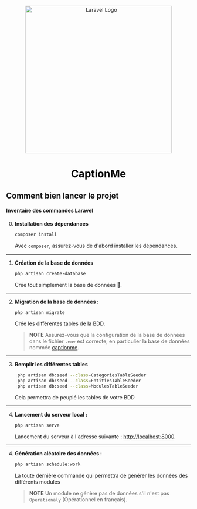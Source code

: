 <p align="center"><a href="https://github.com/darkTravus/WeBreathe-WebTest.git" target="_blank"><img src="https://cdn.pixabay.com/photo/2023/04/04/15/11/logo-7899578_1280.png" width="400" alt="Laravel Logo"></a></p>

<h1 align="center" style="color: black;">CaptionMe</h1>





## Comment bien lancer le projet

#### Inventaire des commandes Laravel

0. **Installation des dépendances**
   ```bash
   composer install
   ```
   Avec ```composer```, assurez-vous de d'abord installer les dépendances.
---
1. **Création de la base de données**
   ```bash
   php artisan create-database
   ```
   Crée tout simplement la base de données 🙂.
---
2. **Migration de la base de données :**
   ```bash
   php artisan migrate
   ```
   Crée les différentes tables de la BDD.
   > **NOTE**
   > Assurez-vous que la configuration de la base de données dans le fichier `.env` est correcte, en particulier la base de données nommée [captionme](./.env).
---
3. **Remplir les différentes tables**
   ```bash
    php artisan db:seed --class=CategoriesTableSeeder
    php artisan db:seed --class=EntitiesTableSeeder
    php artisan db:seed --class=ModulesTableSeeder
   ```
   Cela permettra de peuplé les tables de votre BDD
---
4. **Lancement du serveur local :**
   ```bash
   php artisan serve
   ```
   Lancement du serveur à l'adresse suivante : [http://localhost:8000](http://localhost:8000).
---
4. **Génération aléatoire des données :**
   ```bash
   php artisan schedule:work
   ```
   La toute dernière commande qui permettra de générer les données des différents modules
   > **NOTE**
   > Un module ne génère pas de données s'il n'est pas ```Operationaly``` (Opérationnel en français).
